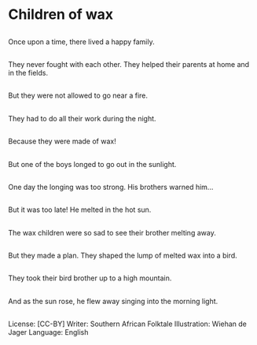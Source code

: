 # Children of wax

##
Once upon a time,
there lived a happy
family.

##
They never fought with
each other. They helped
their parents at home
and in the fields.

##
But they were not
allowed to go near a
fire.

##
They had to do all their
work during the night.

##
Because they were made of wax!

##
But one of the boys
longed to go out in the
sunlight.

##
One day the longing
was too strong. His
brothers warned him...

##
But it was too late!
He melted in the hot
sun.

##
The wax children were
so sad to see their
brother melting away.

##
But they made a plan.
They shaped the lump
of melted wax into a
bird.

##
They took their bird
brother up to a high
mountain.

##
And as the sun rose, he
flew away singing into
the morning light.

##
License: [CC-BY]
Writer: Southern African Folktale
Illustration: Wiehan de Jager
Language: English
